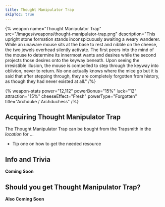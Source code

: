 ```yaml
---
title: Thought Manipulator Trap
skipToc: true
---
```


{% weapon
 name="Thought Manipulator Trap"
 src="/images/weapons/thought-manipulator-trap.png"
 description="This upright stone formation stands inconspicuously awaiting a weary wanderer. While an unaware mouse sits at the base to rest and nibble on the cheese, the two jewels overhead silently activate. The first peers into the mind of the mouse to determine its innermost wants and desires while the second projects those desires onto the keyway beneath. Upon seeing the irresistible illusion, the mouse is compelled to step through the keyway into oblivion, never to return. No one actually knows where the mice go but it is said that after stepping through, they are completely forgotten from history, as though they had never existed at all."
/%}

{% weapon-stats
 power="12,112"
 powerBonus="15%"
 luck="12"
 attraction="15%"
 cheeseEffect="Fresh"
 powerType="Forgotten"
 title="Archduke / Archduchess"
/%}

## Acquiring Thought Manipulator Trap

The Thought Manipulator Trap can be bought from the Trapsmith in the *location* for ...

- Tip one on how to get the needed resource

## Info and Trivia

**Coming Soon**

## Should you get Thought Manipulator Trap?

**Also Coming Soon**
